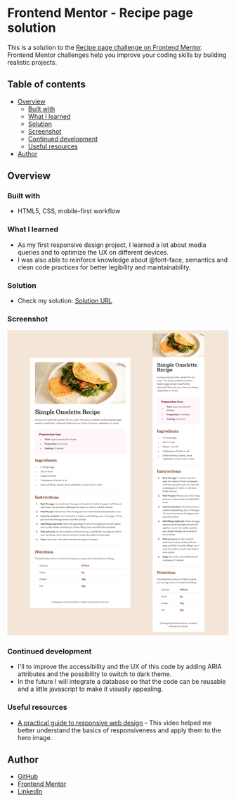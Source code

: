 # Frontend Mentor - Recipe page solution

This is a solution to the [Recipe page challenge on Frontend Mentor](https://www.frontendmentor.io/challenges/recipe-page-KiTsR8QQKm). Frontend Mentor challenges help you improve your coding skills by building realistic projects.

## Table of contents

- [Overview](#overview)
  - [Built with](#built-with)
  - [What I learned](#what-i-learned)
  - [Solution](#solution)
  - [Screenshot](#screenshot)
  - [Continued development](#continued-development)
  - [Useful resources](#useful-resources)
- [Author](#author)

## Overview

### Built with

- HTML5, CSS, mobile-first workflow

### What I learned

- As my first responsive design project, I learned a lot about media queries and <source> to optimize the UX on different devices.
- I was also able to reinforce knowledge about @font-face, semantics and clean code practices for better legibility and maintainability.

### Solution

- Check my solution: [Solution URL](https://karolinecruztorres.github.io/recipe-page/)

### Screenshot

![](./design/preview.png)

### Continued development

- I'll to improve the accessibility and the UX of this code by adding ARIA attributes and the possibility to switch to dark theme.
- In the future I will integrate a database so that the code can be reusable and a little javascript to make it visually appealing.

### Useful resources

- [A practical guide to responsive web design](https://www.youtube.com/watch?v=x4u1yp3Msao&t=425s) - This video helped me better understand the basics of responsiveness and apply them to the hero image.

## Author

- [GitHub](https://github.com/karolinecruztorres)
- [Frontend Mentor](https://www.frontendmentor.io/profile/karolinecruztorres)
- [LinkedIn](https://www.linkedin.com/in/karoline-cruz-torres/)
